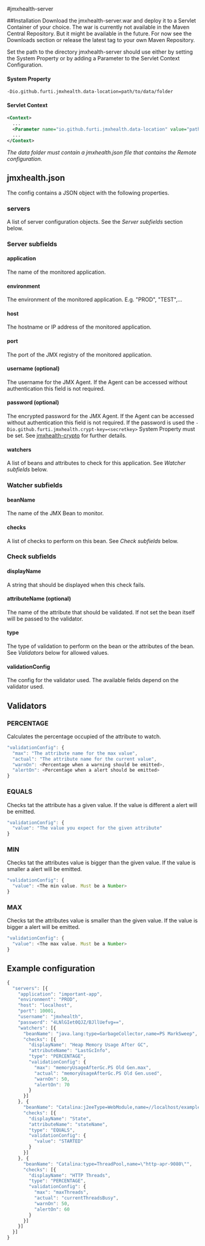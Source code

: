 #jmxhealth-server

##Installation
Download the jmxhealth-server.war and deploy it to a Servlet Container of your choice.
The war is currently not available in the Maven Central Repository. But it might be available in the future.
For now see the Downloads section or release the latest tag to your own Maven Repository.

Set the path to the directory jmxhealth-server should use either by setting the System Property or by adding a Parameter to the Servlet Context Configuration.

#### System Property
```
-Dio.github.furti.jmxhealth.data-location=path/to/data/folder
```

#### Servlet Context
```xml
<Context>
  ...
  <Parameter name="io.github.furti.jmxhealth.data-location" value="path/to/data/folder" override="false"/>
  ...
</Context>
```

*The data folder must contain a jmxhealth.json file that contains the Remote configuration.*

## jmxhealth.json

The config contains a JSON object with the following properties.

### servers
A list of server configuration objects. See the _Server subfields_ section below.

### Server subfields

#### application
The name of the monitored application.

#### environment
The environment of the monitored application. E.g. "PROD", "TEST",...

#### host
The hostname or IP address of the monitored application.

#### port
The port of the JMX registry of the monitored application.

#### username (optional)
The username for the JMX Agent. If the Agent can be accessed without authentication this field is not required.

#### password (optional)
The encrypted password for the JMX Agent. If the Agent can be accessed without authentication this field is not required.
If the password is used the ```-Dio.github.furti.jmxhealth.crypt-key=<secretkey>``` System Property must be set.
See [jmxhealth-crypto](../jmxhealth-crypto/README.md) for further details.

#### watchers
A list of beans and attributes to check for this application.
See _Watcher subfields_ below.

### Watcher subfields

#### beanName
The name of the JMX Bean to monitor.

#### checks
A list of checks to perform on this bean.
See _Check subfields_ below.

### Check subfields

#### displayName
A string that should be displayed when this check fails.

#### attributeName (optional)
The name of the attribute that should be validated. If not set the bean itself will be passed to the validator.

#### type
The type of validation to perform on the bean or the attributes of the bean.
See _Validators_ below for allowed values.

#### validationConfig
The config for the validator used. The available fields depend on the validator used.

## Validators

### PERCENTAGE
Calculates the percentage occupied of the attribute to watch.

```javascript
"validationConfig": {
  "max": "The attribute name for the max value",
  "actual": "The attribute name for the current value",
  "warnOn": <Percentage when a warning should be emitted>,
  "alertOn": <Percentage when a alert should be emitted>
}
```

### EQUALS
Checks tat the attribute has a given value. If the value is different a alert will be emitted.

```javascript
"validationConfig": {
  "value": "The value you expect for the given attribute"
}
```

### MIN
Checks tat the attributes value is bigger than the given value.
If the value is smaller a alert will be emitted.

```javascript
"validationConfig": {
  "value": <The min value. Must be a Number>
}
```

### MAX
Checks tat the attributes value is smaller than the given value.
If the value is bigger a alert will be emitted.

```javascript
"validationConfig": {
  "value": <The max value. Must be a Number>
}
```

## Example configuration

```javascript
{
  "servers": [{
    "application": "important-app",
    "environment": "PROD",
    "host": "localhost",
    "port": 10001,
    "username": "jmxhealth",
    "password": "4LNlGIet0QJZ/BJllUefvg==",
    "watchers": [{
      "beanName": "java.lang:type=GarbageCollector,name=PS MarkSweep",
      "checks": [{
        "displayName": "Heap Memory Usage After GC",
        "attributeName": "LastGcInfo",
        "type": "PERCENTAGE",
        "validationConfig": {
          "max": "memoryUsageAfterGc.PS Old Gen.max",
          "actual": "memoryUsageAfterGc.PS Old Gen.used",
          "warnOn": 50,
          "alertOn": 70
        }
      }]
    }, {
      "beanName": "Catalina:j2eeType=WebModule,name=//localhost/examples,J2EEApplication=none,J2EEServer=none",
      "checks": [{
        "displayName": "State",
        "attributeName": "stateName",
        "type": "EQUALS",
        "validationConfig": {
          "value": "STARTED"
        }
      }]
    }, {
      "beanName": "Catalina:type=ThreadPool,name=\"http-apr-9080\"",
      "checks": [{
        "displayName": "HTTP Threads",
        "type": "PERCENTAGE",
        "validationConfig": {
          "max": "maxThreads",
          "actual": "currentThreadsBusy",
          "warnOn": 50,
          "alertOn": 60
        }
      }]
    }]
  }]
}

```
